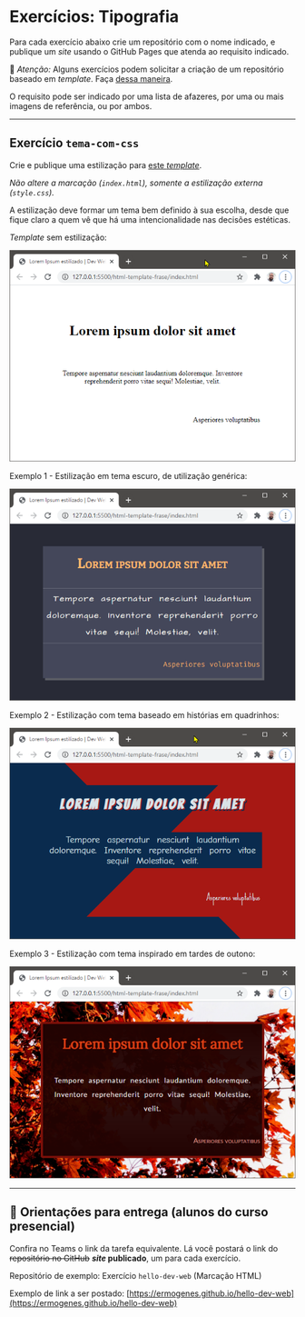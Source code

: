 # Exercícios: Tipografia

Para cada exercício abaixo crie um repositório com o nome indicado, e publique um _site_ usando o GitHub Pages que atenda ao requisito indicado.

👀 _Atenção:_ Alguns exercícios podem solicitar a criação de um repositório baseado em _template_. Faça [dessa maneira](../content/github-template.md).

O requisito pode ser indicado por uma lista de afazeres, por uma ou mais imagens de referência, ou por ambos.

---

## Exercício `tema-com-css`

Crie e publique uma estilização para [este _template_]().

_Não altere a marcação (`index.html`), somente a estilização externa (`style.css`)._

A estilização deve formar um tema bem definido à sua escolha, desde que fique claro a quem vê que há uma intencionalidade nas decisões estéticas.

_Template_ sem estilização:

![](cores-fundos-001.png)

Exemplo 1 - Estilização em tema escuro, de utilização genérica:

![](cores-fundos-002.png)

Exemplo 2 - Estilização com tema baseado em histórias em quadrinhos:

![](cores-fundos-003.png)

Exemplo 3 - Estilização com tema inspirado em tardes de outono:

![](cores-fundos-004.png)

---

## 🏁 Orientações para entrega (alunos do curso presencial)
Confira no Teams o link da tarefa equivalente. Lá você postará o link do ~~repositório no GitHub~~ **_site_ publicado**, um para cada exercício.

Repositório de exemplo: Exercício `hello-dev-web` (Marcação HTML)

Exemplo de link a ser postado: [https://ermogenes.github.io/hello-dev-web](https://ermogenes.github.io/hello-dev-web)